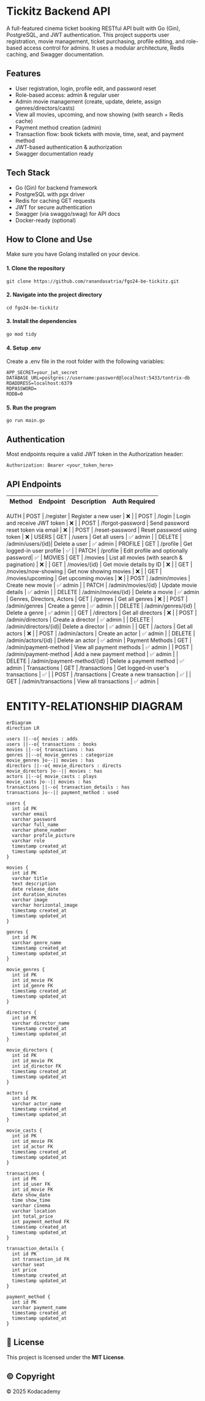 # Tickitz Backend API

A full-featured cinema ticket booking RESTful API built with Go (Gin), PostgreSQL, and JWT authentication. This project supports user registration, movie management, ticket purchasing, profile editing, and role-based access control for admins. It uses a modular architecture, Redis caching, and Swagger documentation.

## Features
- User registration, login, profile edit, and password reset
- Role-based access: admin & regular user
- Admin movie management (create, update, delete, assign genres/directors/casts)
- View all movies, upcoming, and now showing (with search + Redis cache)
- Payment method creation (admin)
- Transaction flow: book tickets with movie, time, seat, and payment method
- JWT-based authentication & authorization
- Swagger documentation ready


## Tech Stack
- Go (Gin) for backend framework
- PostgreSQL with pgx driver
- Redis for caching GET requests
- JWT for secure authentication
- Swagger (via swaggo/swag) for API docs
- Docker-ready (optional)

## How to Clone and Use

Make sure you have Golang installed on your device.

#### 1. Clone the repository
```
git clone https://github.com/ranandasatria/fgo24-be-tickitz.git
```

#### 2. Navigate into the project directory
```
cd fgo24-be-tickitz
```

#### 3. Install the dependencies
```
go mod tidy
```

#### 4. Setup .env 
Create a .env file in the root folder with the following variables:
```
APP_SECRET=your_jwt_secret
DATABASE_URL=postgres://username:password@localhost:5433/tontrix-db
RDADDRESS=localhost:6379
RDPASSWORD=
RDDB=0
```

#### 5. Run the program
```
go run main.go
```

## Authentication
Most endpoints require a valid JWT token in the Authorization header:
```
Authorization: Bearer <your_token_here>
```

## API Endpoints

| Method | Endpoint             | Description                        | Auth Required |
|--------|----------------------|------------------------------------|---------------|
AUTH
| POST | /register | Register a new user | ❌ |
| POST | /login | Login and receive JWT token | ❌ |
| POST | /forgot-password | Send password reset token via email | ❌ |
| POST | /reset-password | Reset password using token | ❌ |
USERS
| GET | /users | Get all users | ✅ admin |
| DELETE | /admin/users/{id}| Delete a user  | ✅ admin |
PROFILE
| GET | /profile | Get logged-in user profile | ✅ |
| PATCH | /profile | Edit profile and optionally password| ✅ |
MOVIES
| GET | /movies | List all movies (with search & pagination) | ❌ |
| GET | /movies/{id} | Get movie details by ID | ❌ |
| GET | /movies/now-showing | Get now showing movies | ❌ |
| GET | /movies/upcoming | Get upcoming movies | ❌ |
| POST | /admin/movies | Create new movie | ✅ admin |
| PATCH | /admin/movies/{id} | Update movie details | ✅ admin |
| DELETE | /admin/movies/{id} | Delete a movie | ✅ admin |
Genres, Directors, Actors
| GET | /genres | Get all genres | ❌ |
| POST | /admin/genres | Create a genre | ✅ admin |
| DELETE | /admin/genres/{id} | Delete a genre | ✅ admin |
| GET | /directors | Get all directors | ❌ |
| POST | /admin/directors | Create a director | ✅ admin |
| DELETE | /admin/directors/{id}| Delete a director | ✅ admin |
| GET | /actors | Get all actors | ❌ |
| POST | /admin/actors | Create an actor | ✅ admin |
| DELETE | /admin/actors/{id} | Delete an actor | ✅ admin |
Payment Methods
| GET | /admin/payment-method | View all payment methods | ✅ admin |
| POST | /admin/payment-method | Add a new payment method | ✅ admin |
| DELETE | /admin/payment-method/{id} | Delete a payment method | ✅ admin |
 Transactions
| GET | /transactions | Get logged-in user's transactions | ✅ |
| POST | /transactions | Create a new transaction | ✅ |
| GET | /admin/transactions | View all transactions  | ✅ admin |


# ENTITY-RELATIONSHIP DIAGRAM 

```mermaid
erDiagram
direction LR

users ||--o{ movies : adds
users ||--o{ transactions : books
movies ||--o{ transactions : has
genres ||--o{ movie_genres : categorize
movie_genres }o--|| movies : has
directors ||--o{ movie_directors : directs
movie_directors }o--|| movies : has
actors ||--o{ movie_casts : plays
movie_casts }o--|| movies : has
transactions ||--o{ transaction_details : has
transactions }o--|| payment_method : used

users {
  int id PK
  varchar email
  varchar password
  varchar full_name
  varchar phone_number
  varchar profile_picture
  varchar role
  timestamp created_at
  timestamp updated_at
}

movies {
  int id PK
  varchar title
  text description
  date release_date
  int duration_minutes
  varchar image
  varchar horizontal_image
  timestamp created_at
  timestamp updated_at
}

genres {
  int id PK
  varchar genre_name
  timestamp created_at
  timestamp updated_at
}

movie_genres {
  int id PK
  int id_movie FK
  int id_genre FK
  timestamp created_at
  timestamp updated_at
}

directors {
  int id PK
  varchar director_name
  timestamp created_at
  timestamp updated_at
}

movie_directors {
  int id PK
  int id_movie FK
  int id_director FK
  timestamp created_at
  timestamp updated_at
}

actors {
  int id PK
  varchar actor_name
  timestamp created_at
  timestamp updated_at
}

movie_casts {
  int id PK
  int id_movie FK
  int id_actor FK
  timestamp created_at
  timestamp updated_at
}

transactions {
  int id PK
  int id_user FK
  int id_movie FK
  date show_date
  time show_time
  varchar cinema
  varchar location
  int total_price
  int payment_method FK
  timestamp created_at
  timestamp updated_at
}

transaction_details {
  int id PK
  int transaction_id FK
  varchar seat
  int price
  timestamp created_at
  timestamp updated_at
}

payment_method {
  int id PK
  varchar payment_name
  timestamp created_at
  timestamp updated_at
}

```

## 📄 License

This project is licensed under the **MIT License**.  

## ©️ Copyright

&copy; 2025 Kodacademy

